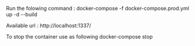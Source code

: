 
Run the folowing command :
docker-compose -f docker-compose.prod.yml up -d --build

Available url :
http://localhost:1337/

To stop the container use as following
docker-compose stop
